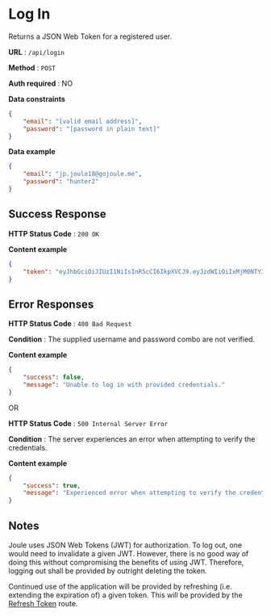 # Log In

Returns a JSON Web Token for a registered user.

**URL** : `/api/login`

**Method** : `POST`

**Auth required** : NO

**Data constraints**

```json
{
	"email": "[valid email address]",
	"password": "[password in plain text]"
}
```

**Data example**

```json
{
	"email": "jp.joule18@gojoule.me",
	"password": "hunter2"
}
```

## Success Response

**HTTP Status Code** : `200 OK`

**Content example**

```json
{
	"token": "eyJhbGciOiJIUzI1NiIsInR5cCI6IkpXVCJ9.eyJzdWIiOiIxMjM0NTY3ODkwIiwibmFtZSI6IkpvaG4gRG9lIiwiaWF0IjoxNTE2MjM5MDIyfQ.SflKxwRJSMeKKF2QT4fwpMeJf36POk6yJV_adQssw5c"
}
```

## Error Responses

**HTTP Status Code** : `400 Bad Request`

**Condition** : The supplied username and password combo are not verified.

**Content example**

```json
{
	"success": false,
	"message": "Unable to log in with provided credentials."
}
```

OR

**HTTP Status Code** : `500 Internal Server Error`

**Condition** : The server experiences an error when attempting to verify the credentials.

**Content example**

```json
{
	"success": true,
	"message": "Experienced error when attempting to verify the credentials."
}
```

## Notes

Joule uses JSON Web Tokens (JWT) for authorization. To log out, one would need to invalidate a given JWT. However, there is no good way of doing this without compromising the benefits of using JWT. Therefore, logging out shall be provided by outright deleting the token.

Continued use of the application will be provided by refreshing (i.e. extending the expiration of) a given token. This will be provided by the [Refresh Token](refresh_token.md) route.
